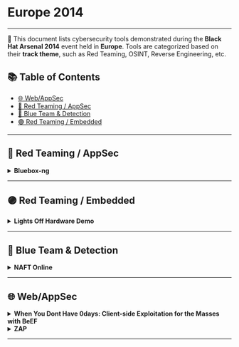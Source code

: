 # Europe 2014
---
📍 This document lists cybersecurity tools demonstrated during the **Black Hat Arsenal 2014** event held in **Europe**.
Tools are categorized based on their **track theme**, such as Red Teaming, OSINT, Reverse Engineering, etc.

## 📚 Table of Contents
- [🌐 Web/AppSec](#🌐-webappsec)
- [🔴 Red Teaming / AppSec](#🔴-red-teaming-appsec)
- [🔵 Blue Team & Detection](#🔵-blue-team-detection)
- [🟣 Red Teaming / Embedded](#🟣-red-teaming-embedded)
---
## 🔴 Red Teaming / AppSec
<details><summary><strong>Bluebox-ng</strong></summary>

![Europe 2014](https://img.shields.io/badge/Europe%202014-blue) ![Category: 🔴 Red Teaming / AppSec](https://img.shields.io/badge/Category:%20🔴%20Red%20Teaming%20/%20AppSec-red) ![Jesús Pérez](https://img.shields.io/badge/Jesús%20Pérez-informational)

🔗 **Link:** [Bluebox-ng](https://github.com/jesusprubio/bluebox/blob/master/package.json)  
📝 **Description:** Bluebox-ng is a GPL VoIP/UC vulnerability scanner written using Node.js powers. My two cents is to improve security practices in these environments and to make Node.js still more awesome. During this conference, the first stable version (v0.1.0) will be presented with some bugs fixed and these cool features:- Auto VoIP/UC penetration test- Report generation- Performance enhancements

</details>

---
## 🟣 Red Teaming / Embedded
<details><summary><strong>Lights Off Hardware Demo</strong></summary>

![Europe 2014](https://img.shields.io/badge/Europe%202014-blue) ![Category: 🟣 Red Teaming / Embedded](https://img.shields.io/badge/Category:%20🟣%20Red%20Teaming%20/%20Embedded-purple) ![Javier Vazquez Vidal](https://img.shields.io/badge/Javier%20Vazquez%20Vidal-informational)

🔗 **Link:** [Lights Off Hardware Demo](https://gist.github.com/williballenthin/28c73da6cbf5e76e137a9100ab45697f)  
📝 **Description:** Are you interested in the "Lights Off! The Darkness of the Smart Meters" talk that will be presented at Black Hat Europe? Then you should check this out! Since Arsenal brings the invaluable opportunity of allowing the attendees to get a closer look at researchers work, we want to show you the real stuff. We want you to be able to see, feel and touch the process of reversing we experienced, and show you the tools we used.There will be IDA, Logic Analysers, GDB, Arduino, blown hardware (literally!) and a lot of wires!

</details>

---
## 🔵 Blue Team & Detection
<details><summary><strong>NAFT Online</strong></summary>

![Europe 2014](https://img.shields.io/badge/Europe%202014-blue) ![Category: 🔵 Blue Team & Detection](https://img.shields.io/badge/Category:%20🔵%20Blue%20Team%20&%20Detection-cyan) ![Didier Stevens](https://img.shields.io/badge/Didier%20Stevens-informational)

🔗 **Link:** [NAFT Online](https://github.com/shadawck/awesome-anti-forensic/blob/master/README.md?plain=1)  
📝 **Description:** Memory forensics is the next step the forensic community has taken. With NAFT Online, you can learn memory forensics for Cisco IOS. Learn how to use the Network Appliance Forensic Toolkit with a real Cisco IOS router.

</details>

---
## 🌐 Web/AppSec
<details><summary><strong>When You Dont Have 0days:  Client-side Exploitation for the Masses with BeEF</strong></summary>

![Europe 2014](https://img.shields.io/badge/Europe%202014-blue) ![Category: 🌐 Web/AppSec](https://img.shields.io/badge/Category:%20🌐%20Web/AppSec-blue) ![Michele Orrù](https://img.shields.io/badge/Michele%20Orrù-informational)

🔗 **Link:** [When You Dont Have 0days:  Client-side Exploitation for the Masses with BeEF](https://github.com/beefproject/beef/wiki/References)  
📝 **Description:** A bag of fresh and juicy 0days is certainly something you would love to get as a Christmas present, but it would probably be just a dream you had one of those drunken nights.Hold on! Not all is lost! There is still hope for pwning targets without 0days.We will walk you through multiple real-life examples of client-side pwnage, from tricking the victim to take the bait, to achieving persistence on the compromised system.The examples will be highly practical and will demonstrate how you can do proper client-side exploitation effectively, simply by abusing existing functionalities of browsers, extensions, legacy features, etc.We'll delve into Chrome and Firefox extensions (automating various repetitive actions that you'll likely perform in your engagements), HTML applications (HTA), abusing User Interface expectations, (Open) Office macros and more. All the attacks are supposed to work on fully patched target software, with a bit of magic trickery as the secret ingredient.You might already know some of these exploitation vectors, but you might need a way to automate your attacks and tailor them based on the victim language, browser, and whatnot. Either way, if you like offensive security, this is for you.

</details>

<details><summary><strong>ZAP</strong></summary>

![Europe 2014](https://img.shields.io/badge/Europe%202014-blue) ![Category: 🌐 Web/AppSec](https://img.shields.io/badge/Category:%20🌐%20Web/AppSec-blue) ![Zakaria Rachid](https://img.shields.io/badge/Zakaria%20Rachid-informational)

🔗 **Link:** [ZAP](https://github.com/zaproxy/zaproxy/wiki/ZapEvangelists/9e72f34d8bcb3b6940e6b28240a54063f6370e2d)  
📝 **Description:** The Zed Attack Proxy (ZAP) is currently the most active open source web application security tool and competes effectively with commercial tools.While it is an ideal tool for people new to appsec, it also has many features specifically intended for advanced penetration testing.Zack will give a quick introduction to ZAP and then dive into the more advanced features, presenting some useful scripts as well as giving an overview of where its heading.

</details>

---